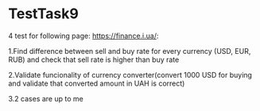 # TestTask9
 4 test for following page: https://finance.i.ua/:
  <p>1.Find difference between sell and buy rate for every currency (USD, EUR, RUB) and check that sell rate is higher than buy rate </p>
  <p>2.Validate funcionality of currency converter(convert 1000 USD for buying and validate that converted amount in UAH is correct)</p>
  <p>3.2 cases are up to me</p>
